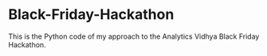 # Black-Friday-Hackathon
This is the Python code of my approach to the Analytics Vidhya Black Friday Hackathon.
